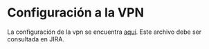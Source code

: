 Configuración a la VPN 
======================

La configuración de la vpn se encuentra [aquí](docs/VPN.zip). Este archivo debe ser consultada en JIRA.